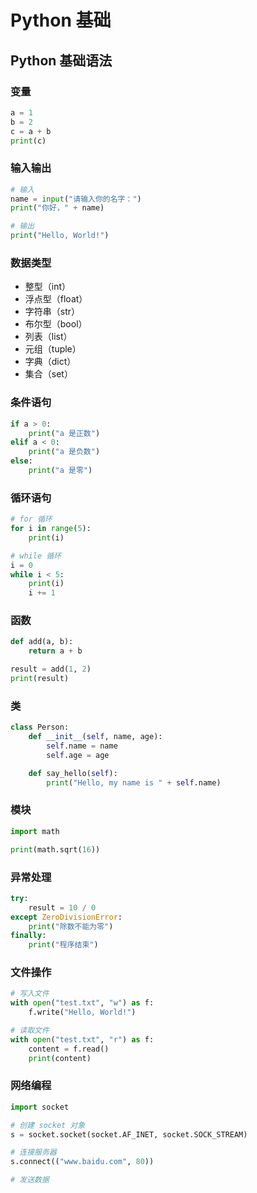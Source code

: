 # Python 基础

## Python 基础语法

### 变量

```python
a = 1
b = 2
c = a + b
print(c)
```

### 输入输出

```python
# 输入
name = input("请输入你的名字：")
print("你好，" + name)

# 输出
print("Hello, World!")
```

### 数据类型

- 整型（int）
- 浮点型（float）
- 字符串（str）
- 布尔型（bool）
- 列表（list）
- 元组（tuple）
- 字典（dict）
- 集合（set）

### 条件语句

```python
if a > 0:
    print("a 是正数")
elif a < 0:
    print("a 是负数")
else:
    print("a 是零")
```

### 循环语句

```python
# for 循环
for i in range(5):
    print(i)

# while 循环
i = 0
while i < 5:
    print(i)
    i += 1
```

### 函数

```python
def add(a, b):
    return a + b

result = add(1, 2)
print(result)
```

### 类

```python
class Person:
    def __init__(self, name, age):
        self.name = name
        self.age = age

    def say_hello(self):
        print("Hello, my name is " + self.name)
```

### 模块

```python
import math

print(math.sqrt(16))
```

### 异常处理

```python
try:
    result = 10 / 0
except ZeroDivisionError:
    print("除数不能为零")
finally:
    print("程序结束")
```

### 文件操作

```python
# 写入文件
with open("test.txt", "w") as f:
    f.write("Hello, World!")

# 读取文件
with open("test.txt", "r") as f:
    content = f.read()
    print(content)
```

### 网络编程

```python
import socket

# 创建 socket 对象
s = socket.socket(socket.AF_INET, socket.SOCK_STREAM)

# 连接服务器
s.connect(("www.baidu.com", 80))

# 发送数据
```
